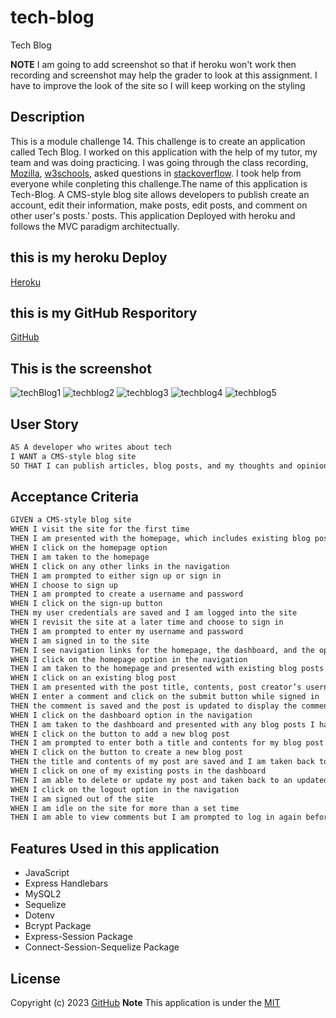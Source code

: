 # tech-blog
Tech Blog

**NOTE**
 I am going to add screenshot so that if heroku won't work then recording and screenshot may help the grader to look at this assignment. I have to improve the look of the site so I will keep working on the styling
 


## Description 
This is a module challenge 14. This challenge is to create an application called Tech Blog. I worked on this application with the help of my tutor, my team and was doing practicing. I was going through the class recording, [Mozilla]( https://developer.mozilla.org/en-US/docs/Web/JavaScript "dev.Mozilla"), [w3schools](https://www.w3schools.com/js/ "w3Schools"), asked questions in [stackoverflow](https://stackoverflow.com "stackoverflow.com"). I took help from everyone while conpleting this challenge.The name of this application is Tech-Blog. A CMS-style blog site allows developers to publish create an account, edit their information, make posts, edit posts, and comment on other user's posts.’ posts. This application Deployed with heroku and follows the MVC paradigm architectually. 

## this is my heroku Deploy
[Heroku](https://arcane-chamber-57930.herokuapp.com "Heroku app")

## this is my GitHub Resporitory 
[GitHub](https://github.com/jaya4ever/tech-blog "GitHub Repository")

## This is the screenshot 
![techBlog1](https://user-images.githubusercontent.com/111536082/214732431-dd9e15e2-0bad-43d0-b2a1-7fbc26a4647a.jpeg)
![techblog2](https://user-images.githubusercontent.com/111536082/214732503-ea810873-57aa-4390-974f-4922e3e8b82e.jpeg)
![techblog3](https://user-images.githubusercontent.com/111536082/214732553-d0e5e159-a95d-4bd0-a79d-2572b89ef363.jpeg)
![techblog4](https://user-images.githubusercontent.com/111536082/214732591-4eeaa6be-5e96-44f0-b5d5-c7083b44b027.jpeg)
![techblog5](https://user-images.githubusercontent.com/111536082/214732625-66d23c4a-9cf6-466b-a1d1-4ba18f2652bb.jpeg)


## User Story

```md
AS A developer who writes about tech
I WANT a CMS-style blog site
SO THAT I can publish articles, blog posts, and my thoughts and opinions
```

## Acceptance Criteria

```md
GIVEN a CMS-style blog site
WHEN I visit the site for the first time
THEN I am presented with the homepage, which includes existing blog posts if any have been posted; navigation links for the homepage and the dashboard; and the option to log in
WHEN I click on the homepage option
THEN I am taken to the homepage
WHEN I click on any other links in the navigation
THEN I am prompted to either sign up or sign in
WHEN I choose to sign up
THEN I am prompted to create a username and password
WHEN I click on the sign-up button
THEN my user credentials are saved and I am logged into the site
WHEN I revisit the site at a later time and choose to sign in
THEN I am prompted to enter my username and password
WHEN I am signed in to the site
THEN I see navigation links for the homepage, the dashboard, and the option to log out
WHEN I click on the homepage option in the navigation
THEN I am taken to the homepage and presented with existing blog posts that include the post title and the date created
WHEN I click on an existing blog post
THEN I am presented with the post title, contents, post creator’s username, and date created for that post and have the option to leave a comment
WHEN I enter a comment and click on the submit button while signed in
THEN the comment is saved and the post is updated to display the comment, the comment creator’s username, and the date created
WHEN I click on the dashboard option in the navigation
THEN I am taken to the dashboard and presented with any blog posts I have already created and the option to add a new blog post
WHEN I click on the button to add a new blog post
THEN I am prompted to enter both a title and contents for my blog post
WHEN I click on the button to create a new blog post
THEN the title and contents of my post are saved and I am taken back to an updated dashboard with my new blog post
WHEN I click on one of my existing posts in the dashboard
THEN I am able to delete or update my post and taken back to an updated dashboard
WHEN I click on the logout option in the navigation
THEN I am signed out of the site
WHEN I am idle on the site for more than a set time
THEN I am able to view comments but I am prompted to log in again before I can add, update, or delete comments
```

## Features Used in this application
* JavaScript
* Express Handlebars
* MySQL2
* Sequelize
* Dotenv
* Bcrypt Package
* Express-Session Package
* Connect-Session-Sequelize Package



## License

  Copyright (c) 2023 [GitHub](https://github.com/jaya4ever/tech-blog)  **Note** This application is under the [MIT](https://MIT-license.org)

